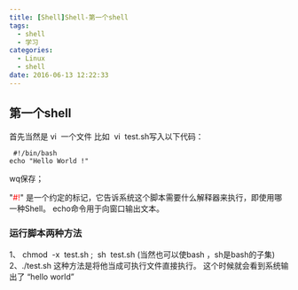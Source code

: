 ```yaml
---
title: [Shell]Shell-第一个shell
tags:
  - shell
  - 学习
categories:
  - Linux
  - shell
date: 2016-06-13 12:22:33
---
```


## 第一个shell

首先当然是 vi  一个文件 比如  vi  test.sh写入以下代码：

	 #!/bin/bash
	echo "Hello World !"
wq保存；
<div>"<span style="color: #ff0000;">#!</span>" 是一个约定的标记，它告诉系统这个脚本需要什么解释器来执行，即使用哪一种Shell。
echo命令用于向窗口输出文本。


### 运行脚本两种方法

1、 chmod  -x  test.sh ;  sh  test.sh (当然也可以使bash ，sh是bash的子集)
2、./test.sh 这种方法是将他当成可执行文件直接执行。
这个时候就会看到系统输出了 “hello world”

